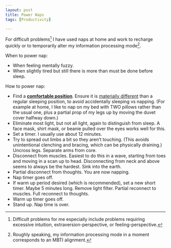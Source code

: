 ```yaml
---
layout: post
title: Power Naps
tags: [Productivity]

---
```


For difficult problems[^dp] I have used naps at home and work to recharge quickly or to temporarily alter my information processing mode[^ipm].

When to power nap:

* When feeling mentally fuzzy.
* When slightly tired but still there is more than must be done before sleep.

How to power nap:

* Find a <b><u>comfortable position</u></b>. Ensure it is <u>materially different</u> than a regular sleeping position, to avoid accidentally sleeping vs napping. (For example at home, I like to nap on my bed with TWO pillows rather than the usual one, plus a partial prop of my legs up by moving the duvet cover halfway down.)
* Eliminate most light, but not all light, again to distinguish from sleep. A face mask, shirt mask, or beanie pulled over the eyes works well for this.
* Set a timer. I usually use about 12 minutes.
* Try to spread out limbs a bit so they aren’t touching. (This avoids unintentional clenching and bracing, which can be physically draining.) Uncross legs. Separate arms from core.
* Disconnect from muscles. Easiest to do this in a wave, starting from toes and moving in a scan up to head. Disconnecting from neck and above seems to always be the hardest. Sink into the earth.
* Partial disconnect from thoughts. You are now napping.
* Nap timer goes off.
* If warm up period desired (which is recommended), set a new short timer. Maybe 5 minutes long. Remove light filter. Partial reconnect to muscles. Full reconnect to thoughts.
* Warm up timer goes off.
* Stand up. Nap time is over.

[^dp]: Difficult problems for me especially include problems requiring excessive intuition, extraversion-perspective, or feeling-perspective.

[^ipm]: Roughly speaking, my information processing mode in a moment corresponds to an MBTI alignment.